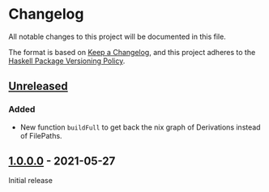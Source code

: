 # Changelog

All notable changes to this project will be documented in this file.

The format is based on [Keep a Changelog][changelog], and this project adheres
to the [Haskell Package Versioning Policy][pvp].

## [Unreleased]
### Added
- New function `buildFull` to get back the nix graph of Derivations instead of FilePaths.

## [1.0.0.0] - 2021-05-27

Initial release

[Unreleased]: [https://github.com/awakesecurity/nix-graph/compare/v1.0.0.0...HEAD]
[1.0.0.0]: https://github.com/awakesecurity/nix-graph/releases/tag/v1.0.0.0

[changelog]: https://keepachangelog.com/en/1.0.0/
[pvp]: https://pvp.haskell.org/
